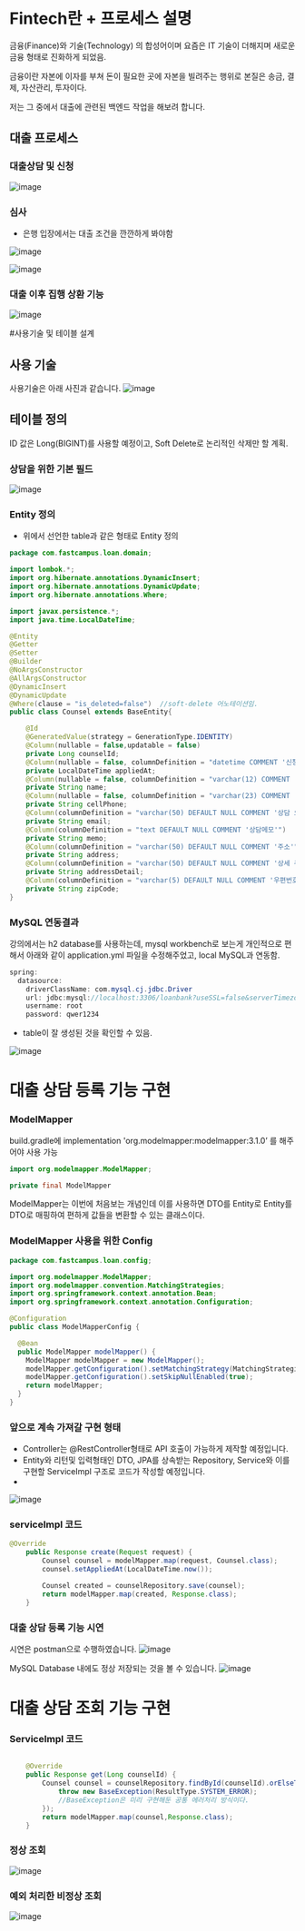 # Fintech란 + 프로세스 설명
금융(Finance)와 기술(Technology) 의 합성어이며 요즘은 IT 기술이 더해지며 새로운 금융 형태로 진화하게 되었음.

금융이란 자본에 이자를 부쳐 돈이 필요한 곳에 자본을 빌려주는 행위로 본질은 송금, 결제, 자산관리, 투자이다. 

저는 그 중에서 대출에 관련된 백엔드 작업을 해보려 합니다.

## 대출 프로세스

### 대출상담 및 신청

![image](https://github.com/byeong-chang/2023-Summer-TIL/assets/43203949/af3c1f8e-2af4-466b-b34b-0a80d7b28eec)


### 심사

- 은행 입장에서는 대출 조건을 깐깐하게 봐야함

![image](https://github.com/byeong-chang/2023-Summer-TIL/assets/43203949/152ba855-7bd4-4c5e-b396-40a85e60737b)

![image](https://github.com/byeong-chang/2023-Summer-TIL/assets/43203949/8a506bf9-2a2c-4515-afcd-cb30cca15a91)

### 대출 이후 집행 상환 기능

![image](https://github.com/byeong-chang/2023-Summer-TIL/assets/43203949/70b969ff-b326-4ba2-af52-21bc047f266c)

#사용기술 및 테이블 설계

## 사용 기술

사용기술은 아래 사진과 같습니다.
![image](https://github.com/byeong-chang/2023-Summer-TIL/assets/43203949/b7e8a01c-4f6b-49e0-bf78-1d700b048d6b)
## 테이블 정의

ID 값은 Long(BIGINT)를 사용할 예정이고, Soft Delete로 논리적인 삭제만 할 계획.

### 상담을 위한 기본 필드
![image](https://github.com/byeong-chang/2023-Summer-TIL/assets/43203949/f59546de-88a9-4008-a07b-42aa2a97e6c0)
### Entity 정의

- 위에서 선언한 table과 같은 형태로 Entity 정의

```java
package com.fastcampus.loan.domain;

import lombok.*;
import org.hibernate.annotations.DynamicInsert;
import org.hibernate.annotations.DynamicUpdate;
import org.hibernate.annotations.Where;

import javax.persistence.*;
import java.time.LocalDateTime;

@Entity
@Getter
@Setter
@Builder
@NoArgsConstructor
@AllArgsConstructor
@DynamicInsert
@DynamicUpdate
@Where(clause = "is_deleted=false")  //soft-delete 어노테이션임.
public class Counsel extends BaseEntity{

    @Id
    @GeneratedValue(strategy = GenerationType.IDENTITY)
    @Column(nullable = false,updatable = false)
    private Long counselId;
    @Column(nullable = false, columnDefinition = "datetime COMMENT '신청일자'")
    private LocalDateTime appliedAt;
    @Column(nullable = false, columnDefinition = "varchar(12) COMMENT '상담 요청자'")
    private String name;
    @Column(nullable = false, columnDefinition = "varchar(23) COMMENT '전화번호'")
    private String cellPhone;
    @Column(columnDefinition = "varchar(50) DEFAULT NULL COMMENT '상담 요청자 이메일'")
    private String email;
    @Column(columnDefinition = "text DEFAULT NULL COMMENT '상담메모'")
    private String memo;
    @Column(columnDefinition = "varchar(50) DEFAULT NULL COMMENT '주소'")
    private String address;
    @Column(columnDefinition = "varchar(50) DEFAULT NULL COMMENT '상세 주소'")
    private String addressDetail;
    @Column(columnDefinition = "varchar(5) DEFAULT NULL COMMENT '우편번호'")
    private String zipCode;
}
```
### MySQL 연동결과

강의에서는 h2 database를 사용하는데, mysql workbench로 보는게 개인적으로 편해서 아래와 같이 application.yml 파일을 수정해주었고,  local MySQL과 연동함.

```java
spring:
  datasource:
    driverClassName: com.mysql.cj.jdbc.Driver
    url: jdbc:mysql://localhost:3306/loanbank?useSSL=false&serverTimezone=UTC
    username: root
    password: qwer1234
```

- table이 잘 생성된 것을 확인할 수 있음.

![image](https://github.com/byeong-chang/2023-Summer-TIL/assets/43203949/13ba56c7-059c-47ca-b748-daa140a4b684)

# 대출 상담 등록 기능 구현

### ModelMapper

build.gradle에 implementation 'org.modelmapper:modelmapper:3.1.0’ 를 해주어야 사용 가능 

```java
import org.modelmapper.ModelMapper;

private final ModelMapper
```

ModelMapper는 이번에 처음보는 개념인데 이를 사용하면 DTO를 Entity로 Entity를 DTO로 매핑하여 편하게 값들을 변환할 수 있는 클래스이다.

### ModelMapper 사용을 위한 Config

```java
package com.fastcampus.loan.config;

import org.modelmapper.ModelMapper;
import org.modelmapper.convention.MatchingStrategies;
import org.springframework.context.annotation.Bean;
import org.springframework.context.annotation.Configuration;

@Configuration
public class ModelMapperConfig {

  @Bean
  public ModelMapper modelMapper() {
    ModelMapper modelMapper = new ModelMapper();
    modelMapper.getConfiguration().setMatchingStrategy(MatchingStrategies.STRICT);
    modelMapper.getConfiguration().setSkipNullEnabled(true);
    return modelMapper;
  }
}
```
### 앞으로 계속 가져갈 구현 형태

- Controller는 @RestController형태로 API 호출이 가능하게 제작할 예정입니다.
- Entity와 리턴및 입력형태인 DTO, JPA를 상속받는 Repository, Service와 이를 구현할 ServiceImpl 구조로 코드가 작성할 예정입니다.
- 
![image](https://github.com/byeong-chang/2023-Summer-TIL/assets/43203949/f8873a3a-1421-440a-a9c1-c82d987cf7f1)

### serviceImpl 코드
```java
@Override
    public Response create(Request request) {
        Counsel counsel = modelMapper.map(request, Counsel.class);
        counsel.setAppliedAt(LocalDateTime.now());

        Counsel created = counselRepository.save(counsel);
        return modelMapper.map(created, Response.class);
    }
```

### 대출 상담 등록 기능 시연

시연은 postman으로 수행하였습니다.
![image](https://github.com/byeong-chang/2023-Summer-TIL/assets/43203949/e17b8841-4539-4df9-a517-9be8d9a14ecf)

MySQL Database 내에도 정상 저장되는 것을 볼 수 있습니다.
![image](https://github.com/byeong-chang/2023-Summer-TIL/assets/43203949/cdb91927-4ef1-4922-a2bc-1991185e6e4e)

# 대출 상담 조회 기능 구현

### ServiceImpl 코드

```java

    @Override
    public Response get(Long counselId) {
        Counsel counsel = counselRepository.findById(counselId).orElseThrow(()->{
            throw new BaseException(ResultType.SYSTEM_ERROR);
            //BaseException은 미리 구현해둔 공통 에러처리 방식이다.
        });
        return modelMapper.map(counsel,Response.class);
    }
```

### 정상 조회
![image](https://github.com/byeong-chang/2023-Summer-TIL/assets/43203949/419d2e1a-c10c-4f94-9f5f-f445c5d31e6b)

### 예외 처리한 비정상 조회
![image](https://github.com/byeong-chang/2023-Summer-TIL/assets/43203949/d5aa0d94-5f45-40ad-a9c2-571e1046fd2e)

